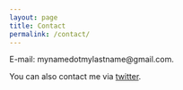 ```yaml
---
layout: page
title: Contact
permalink: /contact/
---
```


<p>E-mail: mynamedotmylastname@gmail.com.</p>
<p>You can also contact me via <a href="https://twitter.com/tevfikyucek">twitter</a>.</p>
